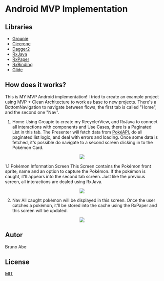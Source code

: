# Android MVP Implementation

## Libraries
- [Groupie](https://github.com/lisawray/groupie)
- [Cicerone](https://github.com/terrakok/Cicerone)
- [Dagger2](https://github.com/google/dagger)
- [RxJava](https://github.com/ReactiveX/RxJava)
- [RxPaper](https://github.com/pakoito/RxPaper)
- [RxBinding](https://github.com/JakeWharton/RxBinding)
- [Glide](https://github.com/bumptech/glide)

## How does it works?
This is MY MVP Android implementation! I tried to create an example project using MVP + Clean Architecture to work as base to new projects.
There's a BottomNavigation to navigate between flows, the first tab is called "Home", and the second one "Nav".

1. Home
Using Groupie to create my RecyclerView, and RxJava to connect all interactions with components and Use Cases, there is a Paginated List in
this tab. The Presenter will fetch data from [PokéAPI](https://pokeapi.co/), do all paginated list logic, and deal with errors and loading. 
Once some data is fetched, it's possible do navigate to a second screen clicking in to the Pokémon Card.
<p align="center">
  <img src="https://i.imgur.com/lTQlMCr.png">
</p>

1.1 Pokémon Information Screen
This Screen contains the Pokémon front sprite, name and an option to capture the Pokémon. If the pokémon is caught, it'll appears into the second
tab screen. Just like the previous screen, all interactions are dealed using RxJava.

<p align="center">
  <img src="https://i.imgur.com/bgmfQXn.png">
</p>

2. Nav
All caught pokémon will be displayed in this screen. Once the user catches a pokémon, it'll be stored into the cache using the RxPaper and this
screen will be updated.

<p align="center">
  <img src="https://i.imgur.com/YNeWqoK.png">
</p>

## Autor
Bruno Abe

## License
[MIT](https://choosealicense.com/licenses/mit/)
